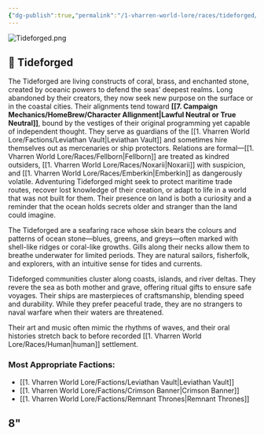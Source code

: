 ```yaml
---
{"dg-publish":true,"permalink":"/1-vharren-world-lore/races/tideforged/"}
---
```


![Tideforged.png](/img/user/z.%20Assets/Tideforged.png)
## 🌊 **Tideforged**

The Tideforged are living constructs of coral, brass, and enchanted stone, created by oceanic powers to defend the seas’ deepest realms. Long abandoned by their creators, they now seek new purpose on the surface or in the coastal cities. Their alignments tend toward **[[7. Campaign Mechanics/HomeBrew/Character Allignment\|Lawful Neutral or True Neutral]]**, bound by the vestiges of their original programming yet capable of independent thought. They serve as guardians of the [[1. Vharren World Lore/Factions/Leviathan Vault\|Leviathan Vault]] and sometimes hire themselves out as mercenaries or ship protectors. Relations are formal—[[1. Vharren World Lore/Races/Fellborn\|Fellborn]] are treated as kindred outsiders, [[1. Vharren World Lore/Races/Noxarii\|Noxarii]] with suspicion, and [[1. Vharren World Lore/Races/Emberkin\|Emberkin]] as dangerously volatile. Adventuring Tideforged might seek to protect maritime trade routes, recover lost knowledge of their creation, or adapt to life in a world that was not built for them. Their presence on land is both a curiosity and a reminder that the ocean holds secrets older and stranger than the land could imagine.

The Tideforged are a seafaring race whose skin bears the colours and patterns of ocean stone—blues, greens, and greys—often marked with shell-like ridges or coral-like growths. Gills along their necks allow them to breathe underwater for limited periods. They are natural sailors, fisherfolk, and explorers, with an intuitive sense for tides and currents.

Tideforged communities cluster along coasts, islands, and river deltas. They revere the sea as both mother and grave, offering ritual gifts to ensure safe voyages. Their ships are masterpieces of craftsmanship, blending speed and durability. While they prefer peaceful trade, they are no strangers to naval warfare when their waters are threatened.

Their art and music often mimic the rhythms of waves, and their oral histories stretch back to before recorded [[1. Vharren World Lore/Races/Human\|human]] settlement.

### **Most Appropriate Factions:**
- [[1. Vharren World Lore/Factions/Leviathan Vault\|Leviathan Vault]]
- [[1. Vharren World Lore/Factions/Crimson Banner\|Crimson Banner]]
- [[1. Vharren World Lore/Factions/Remnant Thrones\|Remnant Thrones]]

8"
---
